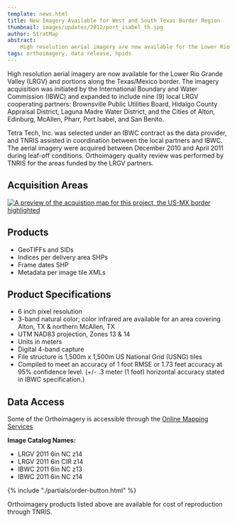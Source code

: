 ```yaml
---
template: news.html
title: New Imagery Available for West and South Texas Border Region
thumbnail: images/updates/2012/port_isabel_th.jpg
author: StratMap
abstract: 
    High resolution aerial imagery are now available for the Lower Rio Grande Valley (LRGV) and portions along the Texas/Mexico border. 
tags: orthoimagery, data release, hpids
---
```


High resolution aerial imagery are now available for the Lower Rio Grande Valley (LRGV) and portions along the Texas/Mexico border. The imagery acquisition was initiated by the International Boundary and Water Commission (IBWC) and expanded to include nine (9) local LRGV cooperating partners: Brownsville Public Utilities Board, Hidalgo County Appraisal District, Laguna Madre Water District, and the Cities of Alton, Edinburg, McAllen, Pharr, Port Isabel, and San Benito. 

Tetra Tech, Inc. was selected under an IBWC contract as the data provider, and TNRIS assisted in coordination between the local partners and IBWC. The aerial imagery were acquired between December 2010 and April 2011 during leaf-off conditions. Orthoimagery quality review was performed by TNRIS for the areas funded by the LRGV partners. 

## Acquisition Areas 
<a class="img-responsive" href="images/updates/2012/ibwc_lgrv_ortho_map.jpg">
  <img src="images/updates/2012/ibwc_lgrv_ortho_map_sm.jpg" alt="A preview of the acquistion map for this project, the US-MX border highlighted">
</a>

## Products
- GeoTIFFs and SIDs
- Indices per delivery area SHPs
- Frame dates SHP
- Metadata per image tile XMLs

## Product Specifications
- 6 inch pixel resolution
- 3-band natural color; color infrared are available for an area covering Alton, TX & northern McAllen, TX
- UTM NAD83 projection, Zones 13 & 14
- Units in meters
- Digital 4-band capture
- File structure is 1,500m x 1,500m US National Grid (USNG) tiles
- Compiled to meet an accuracy of 1 foot RMSE or 1.73 feet accuracy at 95% confidence level. (+/- .3 meter (1 foot) horizontal accuracy stated in IBWC specification.)

## Data Access 

Some of the Orthoimagery is accessible through the [Online Mapping Services](/maps-and-data/online-mapping-services/#international-boundary-and-water-commission)

**Image Catalog Names:** 
- LRGV 2011 6in NC z14 
- LRGV 2011 6in CIR z14 
- IBWC 2011 6in NC z13 
- IBWC 2011 6in NC z14 

<div class="media">
  <div class="media-left">
    {% include "./partials/order-button.html" %}
  </div>
  <div class="media-body">
    <p>Orthoimagery products listed above are available for cost of reproduction through TNRIS.</p>
  </div>
</div>
